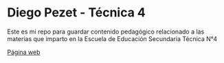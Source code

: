 # Diego Pezet - Técnica 4

Este es mi repo para guardar contenido pedagógico relacionado a las materias que imparto en la Escuela de Educación Secundaria Técnica N°4

<a href="https://diegohpezet.github.io/tec4/">Página web</a>
